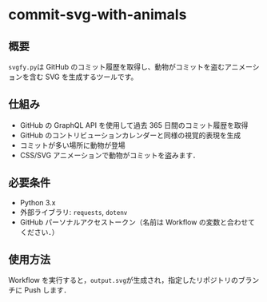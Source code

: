 # commit-svg-with-animals

## 概要

`svgfy.py`は GitHub のコミット履歴を取得し、動物がコミットを盗むアニメーションを含む SVG を生成するツールです。

## 仕組み

- GitHub の GraphQL API を使用して過去 365 日間のコミット履歴を取得
- GitHub のコントリビューションカレンダーと同様の視覚的表現を生成
- コミットが多い場所に動物が登場
- CSS/SVG アニメーションで動物がコミットを盗みます．

## 必要条件

- Python 3.x
- 外部ライブラリ: `requests`, `dotenv`
- GitHub パーソナルアクセストークン（名前は Workflow の変数と合わせてください．）

## 使用方法

Workflow を実行すると，`output.svg`が生成され，指定したリポジトリのブランチに Push します．

![]()
